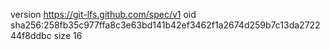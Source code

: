 version https://git-lfs.github.com/spec/v1
oid sha256:258fb35c977ffa8c3e63bd141b42ef3462f1a2674d259b7c13da272244f8ddbc
size 16
